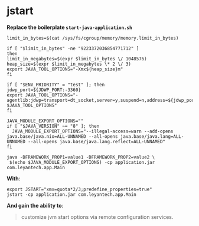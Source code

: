 # jstart
**Replace the boilerplate `start-java-application.sh`**

```shell
limit_in_bytes=$(cat /sys/fs/cgroup/memory/memory.limit_in_bytes)

if [ "$limit_in_bytes" -ne "9223372036854771712" ]
then
limit_in_megabytes=$(expr $limit_in_bytes \/ 1048576)
heap_size=$(expr $limit_in_megabytes \* 2 \/ 3)
export JAVA_TOOL_OPTIONS="-Xmx${heap_size}m"
fi

if [ "$ENV_PRIORITY" = "test" ]; then
jdwp_port=${JDWP_PORT:-3360}
export JAVA_TOOL_OPTIONS="-agentlib:jdwp=transport=dt_socket,server=y,suspend=n,address=${jdwp_port} $JAVA_TOOL_OPTIONS"
fi

JAVA_MODULE_EXPORT_OPTIONS=""
if [ "$JAVA_VERSION" ~= "8" ]; then
  JAVA_MODULE_EXPORT_OPTIONS="--illegal-access=warn --add-opens java.base/java.nio=ALL-UNNAMED --all-opens java.base/java.lang=ALL-UNNAMED --all-opens java.base/java.lang.reflect=ALL-UNNAMED"
fi

java -DFRAMEWORK_PROP1=value1 -DFRAMEWORK_PROP2=value2 \
 $(echo $JAVA_MODULE_EXPORT_OPTIONS) -cp application.jar com.leyantech.app.Main
```

**With**:

```shell
export JSTART="xmx=quota*2/3;predefine_properties=true"
jstart -cp application.jar com.leyantech.app.Main
```

**And gain the ability to**:

> customize jvm start options via remote configuration services.